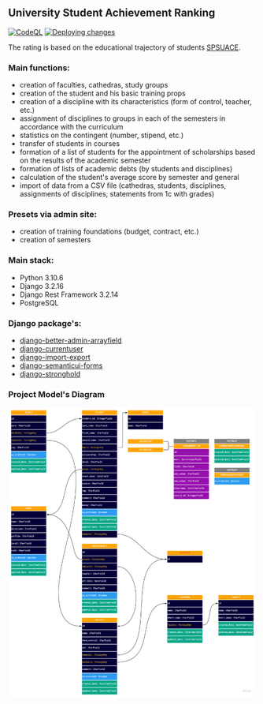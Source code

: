 ## University Student Achievement Ranking

[![CodeQL](https://github.com/polnikov/rating/actions/workflows/codeql-analysis.yml/badge.svg)](https://github.com/polnikov/rating/actions/workflows/codeql-analysis.yml)
[![Deploying changes](https://github.com/polnikov/rating/actions/workflows/Deploying%20changes.yml/badge.svg?event=push)](https://github.com/polnikov/rating/actions/workflows/Deploying%20changes.yml)

The rating is based on the educational trajectory of students [SPSUACE](https://spbgasu.ru).

### **Main functions:**
- creation of faculties, cathedras, study groups
- creation of the student and his basic training props
- creation of a discipline with its characteristics (form of control, teacher, etc.)
- assignment of disciplines to groups in each of the semesters in accordance with the curriculum
- statistics on the contingent (number, stipend, etc.)
- transfer of students in courses
- formation of a list of students for the appointment of scholarships based on the results of the academic semester
- formation of lists of academic debts (by students and disciplines)
- calculation of the student's average score by semester and general
- import of data from a CSV file (cathedras, students, disciplines, assignments of disciplines, statements from 1c with grades)


### **Presets via admin site:**
- creation of training foundations (budget, contract, etc.)
- creation of semesters

### **Main stack:**
- Python 3.10.6
- Django 3.2.16
- Django Rest Framework 3.2.14
- PostgreSQL

### **Django package's:**
- [django-better-admin-arrayfield](https://github.com/gradam/django-better-admin-arrayfield)
- [django-currentuser](https://github.com/PaesslerAG/django-currentuser)
- [django-import-export](https://github.com/django-import-export/django-import-export)
- [django-semanticui-forms](https://github.com/michaelmob/django-semanticui-forms)
- [django-stronghold](https://github.com/mgrouchy/django-stronghold)

### **Project Model's Diagram**
![Project Diagram](/docs/img/Project_Diagram.jpg)
